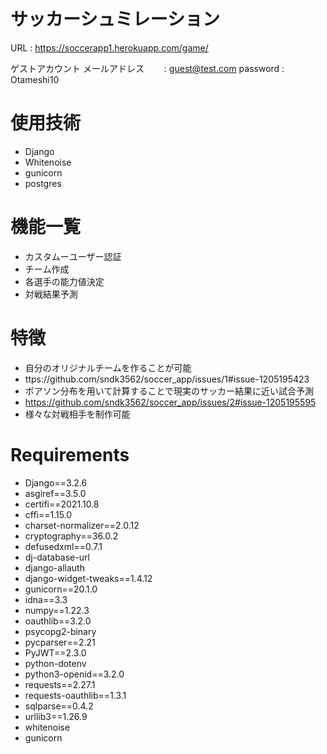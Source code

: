 
# サッカーシュミレーション

URL : https://soccerapp1.herokuapp.com/game/

ゲストアカウント
メールアドレス　　 : guest@test.com
password       : Otameshi10


# 使用技術
- Django
- Whitenoise
- gunicorn
- postgres

# 機能一覧
- カスタムーユーザー認証
- チーム作成
- 各選手の能力値決定
- 対戦結果予測

# 特徴
- 自分のオリジナルチームを作ることが可能
- ttps://github.com/sndk3562/soccer_app/issues/1#issue-1205195423
- ポアソン分布を用いて計算することで現実のサッカー結果に近い試合予測
- https://github.com/sndk3562/soccer_app/issues/2#issue-1205195595
- 様々な対戦相手を制作可能



# Requirements

- Django==3.2.6
- asgiref==3.5.0
- certifi==2021.10.8
- cffi==1.15.0
- charset-normalizer==2.0.12
- cryptography==36.0.2
- defusedxml==0.7.1
- dj-database-url
- django-allauth
- django-widget-tweaks==1.4.12
- gunicorn==20.1.0
- idna==3.3
- numpy==1.22.3
- oauthlib==3.2.0
- psycopg2-binary
- pycparser==2.21
- PyJWT==2.3.0
- python-dotenv
- python3-openid==3.2.0
- requests==2.27.1
- requests-oauthlib==1.3.1
- sqlparse==0.4.2
- urllib3==1.26.9
- whitenoise
- gunicorn



